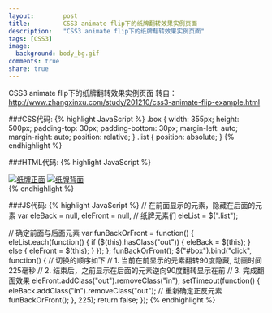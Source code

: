 ```yaml
---
layout:        post
title:         CSS3 animate flip下的纸牌翻转效果实例页面
description:   "CSS3 animate flip下的纸牌翻转效果实例页面"
tags: [CSS3]
image:
  background: body_bg.gif
comments: true
share: true
---
```


CSS3 animate flip下的纸牌翻转效果实例页面
转自：http://www.zhangxinxu.com/study/201210/css3-animate-flip-example.html

    
<!--more-->

###CSS代码:
{% highlight JavaScript %}
.box {
    width: 355px;
    height: 500px;
    padding-top: 30px;
    padding-bottom: 30px;
    margin-left: auto;
    margin-right: auto;
    position: relative;
}
.list {
    position: absolute;
}
{% endhighlight %}

###HTML代码:
{% highlight JavaScript %}
<div id="box" class="box viewport-flip" title="点击翻面">
    <a href="/" class="list flip out"><img src="http://image.zhangxinxu.com/image/blog/201210/puke-k.png" alt="纸牌正面" /></a>
    <a href="/" class="list flip"><img src="http://image.zhangxinxu.com/image/blog/201210/puke-back.png" alt="纸牌背面" /></a>
</div>
{% endhighlight %}

###JS代码:
{% highlight JavaScript %}
// 在前面显示的元素，隐藏在后面的元素
var eleBack = null, eleFront = null,
    // 纸牌元素们 
    eleList = $(".list");

// 确定前面与后面元素
var funBackOrFront = function() {
    eleList.each(function() {
        if ($(this).hasClass("out")) {
            eleBack = $(this);
        } else {
            eleFront = $(this);
        }
    });
};
funBackOrFront();
$("#box").bind("click", function() {
    // 切换的顺序如下
    // 1. 当前在前显示的元素翻转90度隐藏, 动画时间225毫秒
    // 2. 结束后，之前显示在后面的元素逆向90度翻转显示在前
    // 3. 完成翻面效果
    eleFront.addClass("out").removeClass("in");
    setTimeout(function() {
        eleBack.addClass("in").removeClass("out");
        // 重新确定正反元素
        funBackOrFront();
    }, 225);
    return false;
});
{% endhighlight %}


